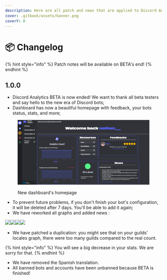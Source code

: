 ```yaml
---
description: Here are all patch and news that are applied to Discord Analytics services!
cover: .gitbook/assets/banner.png
coverY: 0
---
```


# 📦 Changelog

{% hint style="info" %}
Patch notes will be available on BETA's end!
{% endhint %}

## 1.0.0

* Discord Analytics BETA is now ended! We want to thank all beta testers and say hello to the new era of Discord bots;
* Dashboard has now a beautiful homepage with feedback, your bots status, stats, and more;

<figure><img src=".gitbook/assets/screenshot_5_changelog_1.0.0.png" alt=""><figcaption><p>New dashboard's homepage</p></figcaption></figure>

* To prevent future problems, if you don't finish your bot's configuration, it will be deleted after 7 days. You'll be able to add it again;
* We have reworked all graphs and added news :&#x20;

![](.gitbook/assets/screenshot\_1\_changelog\_1.0.0.png)![](.gitbook/assets/screenshot\_2\_changelog\_1.0.0.png)![](.gitbook/assets/screenshot\_3\_changelog\_1.0.0.png)![](.gitbook/assets/screenshot\_4\_changelog\_1.0.0.png)

* We have patched a duplication: you might see that on your guilds' locales graph, there were too many guilds compared to the real count.&#x20;

{% hint style="info" %}
You will see a big decrease in your stats. We are sorry for that.
{% endhint %}

* We have removed the Spanish translation.
* All banned bots and accounts have been unbanned because BETA is finished!
